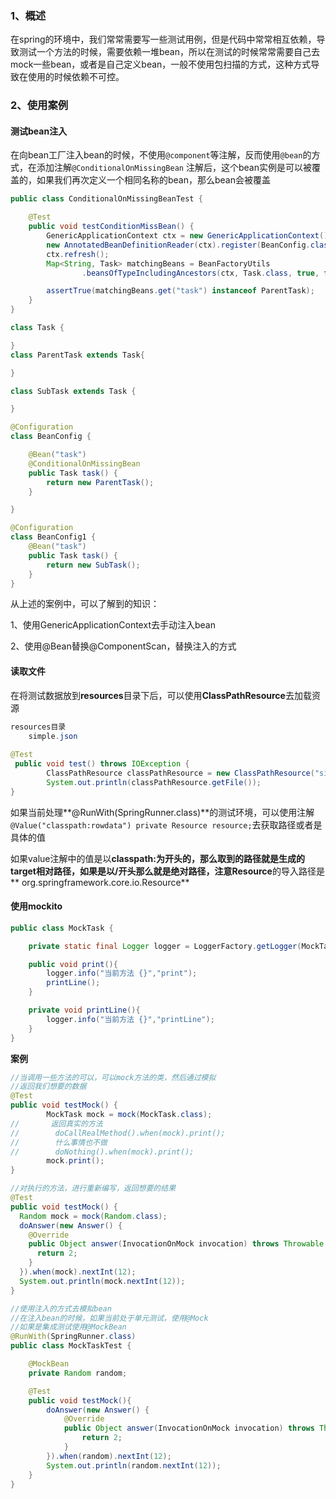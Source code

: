 ### 1、概述

在spring的环境中，我们常常需要写一些测试用例，但是代码中常常相互依赖，导致测试一个方法的时候，需要依赖一堆bean，所以在测试的时候常常需要自己去mock一些bean，或者是自己定义bean，一般不使用包扫描的方式，这种方式导致在使用的时候依赖不可控。

### 2、使用案例

#### 测试bean注入

在向bean工厂注入bean的时候，不使用```@component```等注解，反而使用```@bean```的方式，在添加注解```@ConditionalOnMissingBean```
注解后，这个bean实例是可以被覆盖的，如果我们再次定义一个相同名称的bean，那么bean会被覆盖

```java
public class ConditionalOnMissingBeanTest {

    @Test
    public void testConditionMissBean() {
        GenericApplicationContext ctx = new GenericApplicationContext();
        new AnnotatedBeanDefinitionReader(ctx).register(BeanConfig.class, BeanConfig1.class);
        ctx.refresh();
        Map<String, Task> matchingBeans = BeanFactoryUtils
                .beansOfTypeIncludingAncestors(ctx, Task.class, true, false);

        assertTrue(matchingBeans.get("task") instanceof ParentTask);
    }
}

class Task {

}
class ParentTask extends Task{

}

class SubTask extends Task {

}

@Configuration
class BeanConfig {

    @Bean("task")
    @ConditionalOnMissingBean
    public Task task() {
        return new ParentTask();
    }

}

@Configuration
class BeanConfig1 {
    @Bean("task")
    public Task task() {
        return new SubTask();
    }
}
```

从上述的案例中，可以了解到的知识：

1、使用GenericApplicationContext去手动注入bean

2、使用@Bean替换@ComponentScan，替换注入的方式

#### 读取文件

在将测试数据放到**resources**目录下后，可以使用**ClassPathResource**去加载资源

```java
resources目录
	simple.json
	
@Test
 public void test() throws IOException {
		ClassPathResource classPathResource = new ClassPathResource("simple.json");
		System.out.println(classPathResource.getFile());
}
```

如果当前处理**@RunWith(SpringRunner.class)**的测试环境，可以使用注解```@Value("classpath:rowdata")
private Resource resource;```去获取路径或者是具体的值

如果value注解中的值是以**classpath:**为开头的，那么取到的路径就是生成的target相对路径，如果是以**/**开头那么就是绝对路径，注意**Resource**的导入路径是**
org.springframework.core.io.Resource**

#### 使用mockito

```java
public class MockTask {

    private static final Logger logger = LoggerFactory.getLogger(MockTask.class);

    public void print(){
        logger.info("当前方法 {}","print");
        printLine();
    }

    private void printLine(){
        logger.info("当前方法 {}","printLine");
    }
}
```

**案例**

```java
//当调用一些方法的可以，可以mock方法的类，然后通过模拟
//返回我们想要的数据
@Test
public void testMock() {
        MockTask mock = mock(MockTask.class);
//       返回真实的方法
//        doCallRealMethod().when(mock).print();
//        什么事情也不做
//        doNothing().when(mock).print();
        mock.print();
}
```

```java
//对执行的方法，进行重新编写，返回想要的结果
@Test
public void testMock() {
  Random mock = mock(Random.class);
  doAnswer(new Answer() {
    @Override
    public Object answer(InvocationOnMock invocation) throws Throwable {
      return 2;
    }
  }).when(mock).nextInt(12);
  System.out.println(mock.nextInt(12));
}
```

```java
//使用注入的方式去模拟bean
//在注入bean的时候，如果当前处于单元测试，使用@Mock
//如果是集成测试使用@MockBean
@RunWith(SpringRunner.class)
public class MockTaskTest {

    @MockBean
    private Random random;

    @Test
    public void testMock(){
        doAnswer(new Answer() {
            @Override
            public Object answer(InvocationOnMock invocation) throws Throwable {
                return 2;
            }
        }).when(random).nextInt(12);
        System.out.println(random.nextInt(12));
    }
}
```

